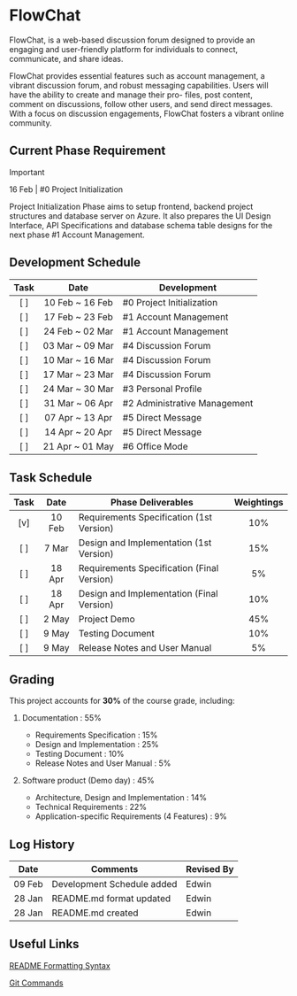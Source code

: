 # FlowChat

FlowChat, is a web-based discussion forum designed to provide an engaging and user-friendly
platform for individuals to connect, communicate, and share ideas.

FlowChat provides essential features such as account management, a vibrant discussion forum,
and robust messaging capabilities. Users will have the ability to create and manage their pro-
files, post content, comment on discussions, follow other users, and send direct messages. With
a focus on discussion engagements, FlowChat fosters a vibrant online community.

## Current Phase Requirement
> [!IMPORTANT]
> 16 Feb | #0 Project Initialization

Project Initialization Phase aims to setup frontend, backend project structures and database server on Azure. It also prepares the UI Design Interface, API Specifications and database schema table designs for the next phase #1 Account Management.

## Development Schedule
| Task | Date | Development |
| :---: | :---: | --- |
| [ ] | 10 Feb ~ 16 Feb | #0 Project Initialization |
| [ ] | 17 Feb ~ 23 Feb | #1 Account Management |
| [ ] | 24 Feb ~ 02 Mar | #1 Account Management |
| [ ] | 03 Mar ~ 09 Mar | #4 Discussion Forum |
| [ ] | 10 Mar ~ 16 Mar | #4 Discussion Forum |
| [ ] | 17 Mar ~ 23 Mar | #4 Discussion Forum |
| [ ] | 24 Mar ~ 30 Mar | #3 Personal Profile |
| [ ] | 31 Mar ~ 06 Apr | #2 Administrative Management |
| [ ] | 07 Apr ~ 13 Apr | #5 Direct Message |
| [ ] | 14 Apr ~ 20 Apr | #5 Direct Message |
| [ ] | 21 Apr ~ 01 May | #6 Office Mode |


## Task Schedule
| Task | Date | Phase Deliverables | Weightings |
| :---: | :---: | --- | :---: |
| [v] | 10 Feb | Requirements Specification (1st Version) | 10% |
| [ ] | 7 Mar | Design and Implementation (1st Version) | 15% |
| [ ] | 18 Apr | Requirements Specification (Final Version) | 5% |
| [ ] | 18 Apr | Design and Implementation (Final Version) | 10% |
| [ ] | 2 May | Project Demo | 45% |
| [ ] | 9 May | Testing Document | 10% |
| [ ] | 9 May | Release Notes and User Manual | 5% |


## Grading
This project accounts for **30%** of the course grade, including:

1. Documentation : 55%
    - Requirements Specification : 15%
    - Design and Implementation : 25%
    - Testing Document : 10%
    - Release Notes and User Manual : 5%

2. Software product (Demo day) : 45%
    - Architecture, Design and Implementation : 14%
    - Technical Requirements : 22%
    - Application-specific Requirements (4 Features) : 9%

## Log History
| Date | Comments | Revised By |
| :---: | --- | --- |
| 09 Feb | Development Schedule added | Edwin |
| 28 Jan | README.md format updated | Edwin |
| 28 Jan | README.md created | Edwin |

## Useful Links
[README Formatting Syntax](https://docs.github.com/en/get-started/writing-on-github/getting-started-with-writing-and-formatting-on-github/basic-writing-and-formatting-syntax)

[Git Commands](https://www.geeksforgeeks.org/useful-github-commands/)